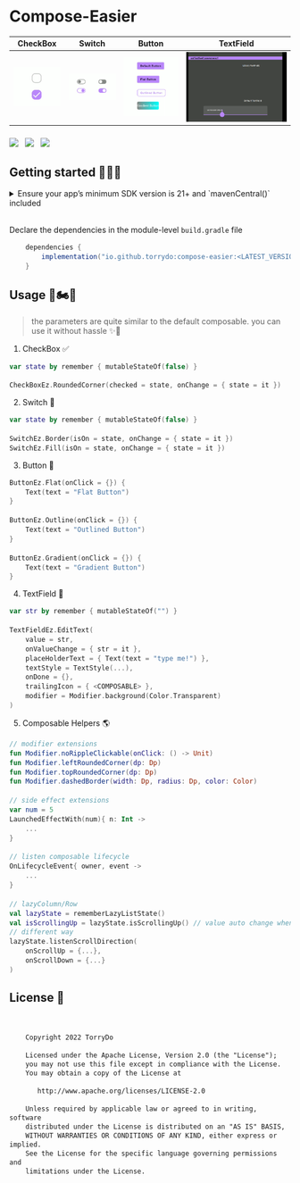 # Compose-Easier


|         CheckBox              |           Switch           |           Button           |           TextField           |                   
| :---------------------------: | :------------------------: | :------------------------: | :---------------------------: |
| ![](screenshots/checkbox.png) | ![](screenshots/switch.png)| ![](screenshots/button.png)| ![](screenshots/textfield.png)|


<h6 align="start">

  <img src="https://img.shields.io/maven-central/v/io.github.torrydo/compose-easier" height="22" valign="middle">&nbsp;&nbsp;
  <img src="https://img.shields.io/badge/API-21%2B-brightgreen.svg?style=flat" height="22" valign="middle">&nbsp;&nbsp;
  <img src="https://img.shields.io/badge/License-Apache_2.0-blue.svg" height="22" valign="middle">&nbsp;&nbsp;
</h6>

## Getting started 🍕🍔🍟

<details> <summary> Ensure your app’s minimum SDK version is 21+ and `mavenCentral()` included</summary>
</br>
1. Ensure your app’s minimum SDK version is 21+. This is declared in the module-level `build.gradle` file 

```gradle
android {
    defaultConfig {
        ...
        minSdk 21
    }
```

2. Ensure the `mavenCentral()` repository is declared in the project-level `build.gradle` or `setting.gradle` file:

    <details><summary>build.gradle (project-level)</summary>

    ```gradle
        allprojects {
            repositories {
                mavenCentral()
                ...
            }
            ...
        }
    ```

    </details>


    <details><summary>settings.gradle (alternative step If "allprojects" not found in the above step)</summary>

    ```gradle
    pluginManagement {
        repositories {
            ...
            mavenCentral()
        }
    }
    dependencyResolutionManagement {
        ...
        repositories {
            ...
            mavenCentral()
        }
    }
    ```

    </details>

</details>

</br>

Declare the dependencies in the module-level `build.gradle` file
```gradle
    dependencies {
        implementation("io.github.torrydo:compose-easier:<LATEST_VERSION>")
    }
```

## Usage 🚗🏍🚄

> the parameters are quite similar to the default composable. you can use it without hassle ✨🎉

1. CheckBox ✅

```kotlin
var state by remember { mutableStateOf(false) }

CheckBoxEz.RoundedCorner(checked = state, onChange = { state = it })

```

2. Switch 🥪

```kotlin
var state by remember { mutableStateOf(false) }

SwitchEz.Border(isOn = state, onChange = { state = it })
SwitchEz.Fill(isOn = state, onChange = { state = it })

```

3. Button 🚀
```kotlin
ButtonEz.Flat(onClick = {}) {
    Text(text = "Flat Button")
}

ButtonEz.Outline(onClick = {}) {
    Text(text = "Outlined Button")
}

ButtonEz.Gradient(onClick = {}) {
    Text(text = "Gradient Button")
}

```

4. TextField 🍻
```kotlin
var str by remember { mutableStateOf("") }

TextFieldEz.EditText(
    value = str,
    onValueChange = { str = it },
    placeHolderText = { Text(text = "type me!") },
    textStyle = TextStyle(...),
    onDone = {},
    trailingIcon = { <COMPOSABLE> },
    modifier = Modifier.background(Color.Transparent)
)

```

5. Composable Helpers 🌎

```kotlin
// modifier extensions
fun Modifier.noRippleClickable(onClick: () -> Unit)
fun Modifier.leftRoundedCorner(dp: Dp)
fun Modifier.topRoundedCorner(dp: Dp)
fun Modifier.dashedBorder(width: Dp, radius: Dp, color: Color)

// side effect extensions
var num = 5
LaunchedEffectWith(num){ n: Int ->
    ...
}

// listen composable lifecycle
OnLifecycleEvent{ owner, event ->
    ...
}

// lazyColumn/Row
val lazyState = rememberLazyListState()
val isScrollingUp = lazyState.isScrollingUp() // value auto change when scrolling up
// different way
lazyState.listenScrollDirection(
    onScrollUp = {...},
    onScrollDown = {...}
)

```

## License 📃

```


    Copyright 2022 TorryDo

    Licensed under the Apache License, Version 2.0 (the "License");
    you may not use this file except in compliance with the License.
    You may obtain a copy of the License at

       http://www.apache.org/licenses/LICENSE-2.0

    Unless required by applicable law or agreed to in writing, software
    distributed under the License is distributed on an "AS IS" BASIS,
    WITHOUT WARRANTIES OR CONDITIONS OF ANY KIND, either express or implied.
    See the License for the specific language governing permissions and
    limitations under the License.

```
